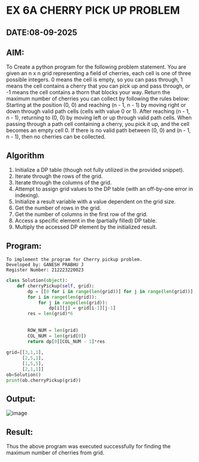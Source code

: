 # EX 6A CHERRY PICK UP PROBLEM
## DATE:08-09-2025
## AIM:
To Create a python program for the following problem statement.
You are given an n x n grid representing a field of cherries, each cell is one of three possible integers.
0	means the cell is empty, so you can pass through,
1	means the cell contains a cherry that you can pick up and pass through, or
-1 means the cell contains a thorn that blocks your way.
Return the maximum number of cherries you can collect by following the rules below:
Starting at the position (0, 0) and reaching (n - 1, n - 1) by moving right or down through valid path cells (cells with value 0 or 1).
After reaching (n - 1, n - 1), returning to (0, 0) by moving left or up through valid path cells.
When passing through a path cell containing a cherry, you pick it up, and the cell becomes an empty cell 0. If there is no valid path between (0, 0) and (n - 1, n - 1), then no cherries can be collected.



## Algorithm
1. Initialize a DP table (though not fully utilized in the provided snippet).
2. Iterate through the rows of the grid.
3. Iterate through the columns of the grid.
4. Attempt to assign grid values to the DP table (with an off-by-one error in indexing).
5. Initialize a result variable with a value dependent on the grid size.
6. Get the number of rows in the grid.
7. Get the number of columns in the first row of the grid.
8. Access a specific element in the (partially filled) DP table.
9. Multiply the accessed DP element by the initialized result.  

## Program:
```
To implement the program for Cherry pickup problem.
Developed by: GANESH PRABHU J
Register Number: 212223220023
```
```py
class Solution(object):
    def cherryPickup(self, grid):
        dp = [[0 for i in range(len(grid))] for j in range(len(grid))]
        for i in range(len(grid)):
            for j in range(len(grid)):
                dp[i][j] = grid[i-1][j-1]
        res = len(grid)*6
        
        
        ROW_NUM = len(grid)
        COL_NUM = len(grid[0])
        return dp[0][COL_NUM - 1]*res
        
grid=[[3,1,1],
      [2,5,1],
      [1,5,5],
      [2,1,1]]
ob=Solution()
print(ob.cherryPickup(grid))
```
## Output:

![image](https://github.com/user-attachments/assets/37350427-f989-44a8-bc8e-570ca77744c3)


## Result:
Thus the above program was executed successfully for finding the maximum number of cherries from grid.
